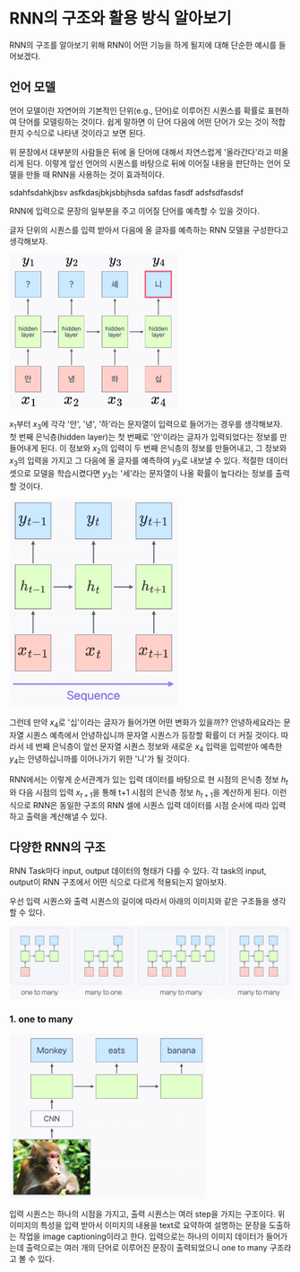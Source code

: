 # RNN의 구조와 활용 방식 알아보기

RNN의 구조를 알아보기 위해 RNN이 어떤 기능을 하게 될지에 대해 단순한 예시를 들어보겠다.

## 언어 모델

언어 모델이란 자연어의 기본적인 단위(e.g., 단어)로 이루어진 시퀀스를 확률로 표현하여 단어를 모델링하는 것이다. 쉽게 말하면 이 단어 다음에 어떤 단어가 오는 것이 적합한지 수식으로 나타낸 것이라고 보면 된다.

위 문장에서 대부분의 사람들은 뒤에 올 단어에 대해서 자연스럽게 '올라간다'라고 떠올리게 된다. 이렇게 앞선 언어의 시퀀스를 바탕으로 뒤에 이어질 내용을 판단하는 언어 모델을 만들 때 RNN을 사용하는 것이 효과적이다.

sdahfsdahkjbsv
asfkdasjbkjsbbjhsda
safdas
fasdf
adsfsdfasdsf

RNN에 입력으로 문장의 일부분을 주고 이어질 단어를 예측할 수 있을 것이다.

글자 단위의 시퀀스를 입력 받아서 다음에 올 글자를 예측하는 RNN 모델을 구성한다고 생각해보자.

<img src="../images/rnn-hidden01.png" width=300>

$x_1$부터 $x_3$에 각각 '안', '녕', '하'라는 문자열이 입력으로 들어가는 경우를 생각해보자. 첫 번째 은닉층(hidden layer)는 첫 번째로 '안'이라는 글자가 입력되었다는 정보를 만들어내게 된다. 이 정보와 $x_2$의 입력이 두 번째 은닉층의 정보를 만들어내고, 그 정보와 $x_3$의 입력을 가지고 그 다음에 올 글자를 예측하여 $y_3$로 내보낼 수 있다. 적절한 데이터셋으로 모델을 학습시켰다면 $y_3$는 '세'라는 문자열이 나올 확률이 높다라는 정보를 출력할 것이다.

<img src="../images/rnn-hidden02.png" width=300>

그런데 만약 $x_4$로 '십'이라는 글자가 들어가면 어떤 변화가 있을까?? 안녕하세요라는 문자열 시퀀스 예측에서 안녕하십니까 문자열 시퀀스가 등장할 확률이 더 커질 것이다. 따라서 네 번째 은닉층이 앞선 문자열 시퀀스 정보와 새로운 $x_4$ 입력을 입력받아 예측한 $y_4$는 안녕하십니까를 이어나가기 위한 '니'가 될 것이다.

RNN에서는 이렇게 순서관계가 있는 입력 데이터를 바탕으로 현 시점의 은닉층 정보 $h_t$와 다음 시점의 입력 $x_{t+1}$을 통해 t+1 시점의 은닉층 정보 $h_{t+1}$을 계산하게 된다. 이런 식으로 RNN은 동일한 구조의 RNN 셀에 시퀀스 입력 데이터를 시점 순서에 따라 입력하고 출력을 계산해낼 수 있다.

## 다양한 RNN의 구조

RNN Task마다 input, output 데이터의 형태가 다를 수 있다. 각 task의 input, output이 RNN 구조에서 어떤 식으로 다르게 적용되는지 알아보자.

우선 입력 시퀀스와 출력 시퀀스의 길이에 따라서 아래의 이미지와 같은 구조들을 생각할 수 있다.

<img src="../images/rnn-structure.png" width=600>

### 1. one to many

<img src="../images/one-to-many.png" width=350>

입력 시퀀스는 하나의 시점을 가지고, 출력 시퀀스는 여러 step을 가지는 구조이다. 위 이미지의 특성을 입력 받아서 이미지의 내용을 text로 요약하여 설명하는 문장을 도출하는 작업을 image captioning이라고 한다. 입력으로는 하나의 이미지 데이터가 들어가는데 출력으로는 여러 개의 단어로 이루어진 문장이 출력되었으니 one to many 구조라고 볼 수 있다.
